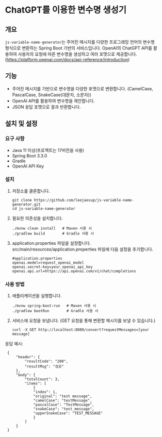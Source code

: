 # ChatGPT를 이용한 변수명 생성기

## 개요

`js-variable-name-generator`는 주어진 메시지를 다양한 프로그래밍 언어의 변수명 형식으로 변환하는 Spring Boot 기반의 서비스입니다.
OpenAI의 ChatGPT API를 활용하여 사용자의 요청에 따른 변수명을 생성하고 여러 포맷으로 제공합니다.
(https://platform.openai.com/docs/api-reference/introduction)

## 기능

- 주어진 메시지를 기반으로 변수명을 다양한 포맷으로 변환합니다. (CamelCase, PascalCase, SnakeCase(대문자, 소문자))
- OpenAI API를 활용하여 변수명을 제안합니다.
- JSON 응답 포맷으로 결과 반환합니다.

## 설치 및 설정

### 요구 사항

- Java 11 이상(프로젝트는 17버전을 사용)
- Spring Boot 3.3.0
- Gradle
- OpenAI API Key

### 설치

1. 저장소를 클론합니다.
   ```
   git clone https://github.com/leejaesup/js-variable-name-generator.git
   cd js-variable-name-generator
   ```
   
2. 필요한 의존성을 설치합니다.
   ```
   ./mvnw clean install   # Maven 사용 시
   ./gradlew build        # Gradle 사용 시
   ```

3. application.properties 파일을 설정합니다.
   src/main/resources/application.properties 파일에 다음 설정을 추가합니다.
   ```
   #application.properties
   openai.model=request_openai_model
   openai.secret-key=your_openai_api_key
   openai.api.url=https://api.openai.com/v1/chat/completions
   ```

### 사용 방법

1. 애플리케이션을 실행합니다.
   ```
   ./mvnw spring-boot:run   # Maven 사용 시
   ./gradlew bootRun        # Gradle 사용 시
   ```
   
2. 서비스에 요청을 보냅니다. (GET 요청을 통해 변환할 메시지를 보낼 수 있습니다.)
   ```
   curl -X GET http://localhost:8080/convert?requestMessages=[your message]
   ```
   
응답 예시:
   ```
    {
        "header": {
            "resultCode": "200",
            "resultMsg": "성공"
        },
        "body": {
            "totalCount": 3,
            "items": [
                {
                "index": 1,
                "original": "test message",
                "camelCase": "testMessage",
                "pascalCase": "TestMessage",
                "snakeCase": "test_message",
                "upperSnakeCase": "TEST_MESSAGE"
                }
            ]
        }
    }
   ```

